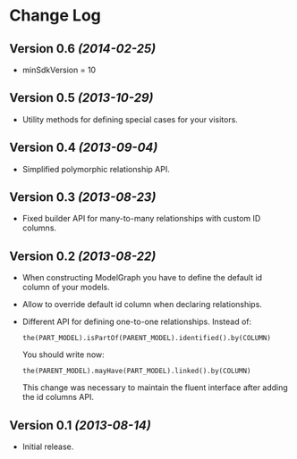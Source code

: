 Change Log
==========

Version 0.6 *(2014-02-25)*
----------------------------

 * minSdkVersion = 10

Version 0.5 *(2013-10-29)*
----------------------------

 * Utility methods for defining special cases for your visitors.

Version 0.4 *(2013-09-04)*
----------------------------

 * Simplified polymorphic relationship API.

Version 0.3 *(2013-08-23)*
----------------------------

 * Fixed builder API for many-to-many relationships with custom ID columns.

Version 0.2 *(2013-08-22)*
----------------------------

 * When constructing ModelGraph you have to define the default id column of your models.
 * Allow to override default id column when declaring relationships.
 * Different API for defining one-to-one relationships. Instead of: 
   
   `the(PART_MODEL).isPartOf(PARENT_MODEL).identified().by(COLUMN)`
 
   You should write now:
 
   `the(PARENT_MODEL).mayHave(PART_MODEL).linked().by(COLUMN)`
   
   This change was necessary to maintain the fluent interface after adding the id columns API.


Version 0.1 *(2013-08-14)*
----------------------------

 * Initial release.
